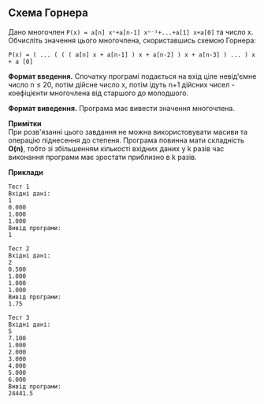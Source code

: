 ## Схема Горнера
Дано многочлен ```P(x) = a[n] xⁿ+a[n-1] xⁿ⁻¹+...+a[1] x+a[0]``` та число x. 
Обчисліть значення цього многочлена, скориставшись схемою Горнера:

```P(x) = ( ... ( ( ( a[n] x + a[n-1] ) x + a[n-2] ) x + a[n-3] ) ... ) x + a [0]```

**Формат введення.** Спочатку програмі подається на вхід ціле невід'ємне 
число n ≤ 20, потім дійсне число x, потім ідуть n+1 дійсних чисел - 
коефіцієнти многочлена від старшого до молодшого.

**Формат виведення.** Програма має вивести значення многочлена.

**Примітки**  
При розв'язанні цього завдання не можна використовувати масиви та операцію піднесення до 
степеня. Програма повинна мати складність **O(n)**, тобто зі збільшенням кількості вхідних 
даних у k разів час виконання програми має зростати приблизно в k разів.

**Приклади**

```
Тест 1
Вхідні дані:
1
0.000
1.000
1.000
Вивід програми:
1

Тест 2
Вхідні дані:
2
0.500
1.000
1.000
1.000
Вивід програми:
1.75

Тест 3
Вхідні дані:
5
7.100
1.000
2.000
3.000
4.000
5.000
6.000
Вивід програми:
24441.5
```